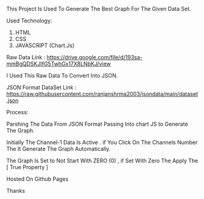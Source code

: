 This Project Is Used To Generate The Best Graph For The Given Data Set.

Used Technology:

1. HTML
2. CSS
3. JAVASCRIPT (Chart.Js)

Raw Data Link : https://drive.google.com/file/d/193sa-mmBgQDSKJIfG5TwhGx17X8LNbKJ/view

I Used This Raw Data To Convert Into JSON.

JSON Format DataSet Link : https://raw.githubusercontent.com/ranjanshrma2003/jsondata/main/dataset.json

Process:

Parshing The Data From JSON Format Passing Into chart JS to Generate The Graph.

Initially The Channel-1 Data Is Active .
if You Click On The Channels Number The It Generate The Graph Automatically.

The Graph Is Set to Not Start With ZERO (0) , if Set With Zero The Apply The [ True Property ]

Hosted On Github Pages

Thanks
